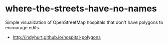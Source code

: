 # where-the-streets-have-no-names
Simple visualization of OpenStreetMap hospitals that don't have polygons to encourage edits.
* http://indyhurt.github.io/hospital-polygons
